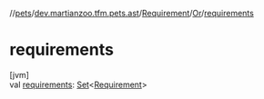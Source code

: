 //[pets](../../../../index.md)/[dev.martianzoo.tfm.pets.ast](../../index.md)/[Requirement](../index.md)/[Or](index.md)/[requirements](requirements.md)

# requirements

[jvm]\
val [requirements](requirements.md): [Set](https://kotlinlang.org/api/latest/jvm/stdlib/kotlin.collections/-set/index.html)&lt;[Requirement](../index.md)&gt;

